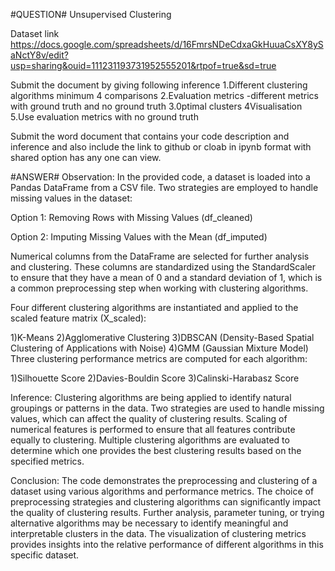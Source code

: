 #QUESTION#
Unsupervised Clustering 

Dataset link
https://docs.google.com/spreadsheets/d/16FmrsNDeCdxaGkHuuaCsXY8ySaNctY8v/edit?usp=sharing&ouid=111231193731952555201&rtpof=true&sd=true

Submit the document by giving following inference
1.Different clustering algorithms minimum 4 comparisons
 2.Evaluation metrics -different metrics with ground truth and no ground truth
3.0ptimal clusters
4Visualisation
5.Use evaluation metrics with no ground truth 


Submit the word document that contains your code description and inference and  also include the link to github or cloab in ipynb format with shared option has any one can view. 

#ANSWER#
Observation:
In the provided code, a dataset is loaded into a Pandas DataFrame from a CSV file.
Two strategies are employed to handle missing values in the dataset:

Option 1: Removing Rows with Missing Values (df_cleaned)

Option 2: Imputing Missing Values with the Mean (df_imputed)

Numerical columns from the DataFrame are selected for further analysis and clustering. These columns are standardized using the StandardScaler to ensure that they have a mean of 0 and a standard deviation of 1, which is a common preprocessing step when working with clustering algorithms.

Four different clustering algorithms are instantiated and applied to the scaled feature matrix (X_scaled):

1)K-Means
2)Agglomerative Clustering
3)DBSCAN (Density-Based Spatial Clustering of Applications with Noise)
4)GMM (Gaussian Mixture Model)
Three clustering performance metrics are computed for each algorithm:

1)Silhouette Score
2)Davies-Bouldin Score
3)Calinski-Harabasz Score

Inference:
Clustering algorithms are being applied to identify natural groupings or patterns in the data.
Two strategies are used to handle missing values, which can affect the quality of clustering results.
Scaling of numerical features is performed to ensure that all features contribute equally to clustering.
Multiple clustering algorithms are evaluated to determine which one provides the best clustering results based on the specified metrics.


Conclusion:
The code demonstrates the preprocessing and clustering of a dataset using various algorithms and performance metrics. 
The choice of preprocessing strategies and clustering algorithms can significantly impact the quality of clustering results. 
Further analysis, parameter tuning, or trying alternative algorithms may be necessary to identify meaningful and interpretable clusters in the data.
The visualization of clustering metrics provides insights into the relative performance of different algorithms in this specific dataset. 
